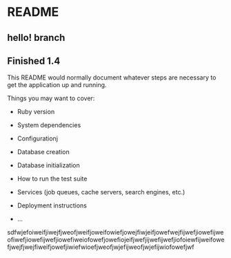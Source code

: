 # README
## hello! branch
## Finished 1.4

This README would normally document whatever steps are necessary to get the
application up and running.

Things you may want to cover:

* Ruby version

* System dependencies

* Configurationj

* Database creation

* Database initialization

* How to run the test suite

* Services (job queues, cache servers, search engines, etc.)

* Deployment instructions

* ...

sdfwjefoiweifjiwejfjweofjweifjoweifowiefjowejfiwjeifjowefwejfijwefjiowefijweofiwefjiowefijwefjiowefiweiofowefjowefiojeifjwefjijwefijwefjiofoiewfijweifowefjwejfjwejfiweifjowefjiwiefwioefjweofjwjefijweofjwjefijwiofowefjwf
